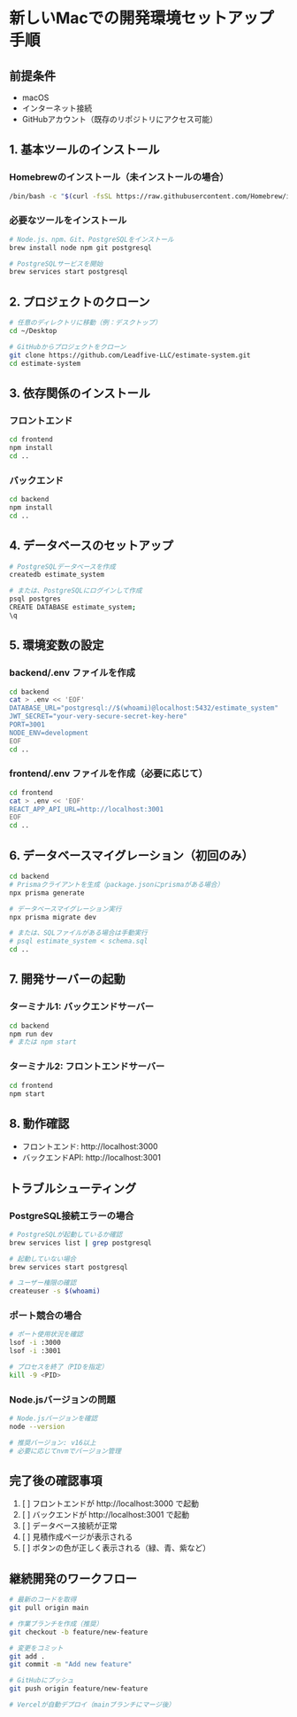 # 新しいMacでの開発環境セットアップ手順

## 前提条件
- macOS
- インターネット接続
- GitHubアカウント（既存のリポジトリにアクセス可能）

## 1. 基本ツールのインストール

### Homebrewのインストール（未インストールの場合）
```bash
/bin/bash -c "$(curl -fsSL https://raw.githubusercontent.com/Homebrew/install/HEAD/install.sh)"
```

### 必要なツールをインストール
```bash
# Node.js、npm、Git、PostgreSQLをインストール
brew install node npm git postgresql

# PostgreSQLサービスを開始
brew services start postgresql
```

## 2. プロジェクトのクローン

```bash
# 任意のディレクトリに移動（例：デスクトップ）
cd ~/Desktop

# GitHubからプロジェクトをクローン
git clone https://github.com/Leadfive-LLC/estimate-system.git
cd estimate-system
```

## 3. 依存関係のインストール

### フロントエンド
```bash
cd frontend
npm install
cd ..
```

### バックエンド
```bash
cd backend
npm install
cd ..
```

## 4. データベースのセットアップ

```bash
# PostgreSQLデータベースを作成
createdb estimate_system

# または、PostgreSQLにログインして作成
psql postgres
CREATE DATABASE estimate_system;
\q
```

## 5. 環境変数の設定

### backend/.env ファイルを作成
```bash
cd backend
cat > .env << 'EOF'
DATABASE_URL="postgresql://$(whoami)@localhost:5432/estimate_system"
JWT_SECRET="your-very-secure-secret-key-here"
PORT=3001
NODE_ENV=development
EOF
cd ..
```

### frontend/.env ファイルを作成（必要に応じて）
```bash
cd frontend
cat > .env << 'EOF'
REACT_APP_API_URL=http://localhost:3001
EOF
cd ..
```

## 6. データベースマイグレーション（初回のみ）

```bash
cd backend
# Prismaクライアントを生成（package.jsonにprismaがある場合）
npx prisma generate

# データベースマイグレーション実行
npx prisma migrate dev

# または、SQLファイルがある場合は手動実行
# psql estimate_system < schema.sql
cd ..
```

## 7. 開発サーバーの起動

### ターミナル1: バックエンドサーバー
```bash
cd backend
npm run dev
# または npm start
```

### ターミナル2: フロントエンドサーバー
```bash
cd frontend
npm start
```

## 8. 動作確認

- フロントエンド: http://localhost:3000
- バックエンドAPI: http://localhost:3001

## トラブルシューティング

### PostgreSQL接続エラーの場合
```bash
# PostgreSQLが起動しているか確認
brew services list | grep postgresql

# 起動していない場合
brew services start postgresql

# ユーザー権限の確認
createuser -s $(whoami)
```

### ポート競合の場合
```bash
# ポート使用状況を確認
lsof -i :3000
lsof -i :3001

# プロセスを終了（PIDを指定）
kill -9 <PID>
```

### Node.jsバージョンの問題
```bash
# Node.jsバージョンを確認
node --version

# 推奨バージョン: v16以上
# 必要に応じてnvmでバージョン管理
```

## 完了後の確認事項

1. [ ] フロントエンドが http://localhost:3000 で起動
2. [ ] バックエンドが http://localhost:3001 で起動  
3. [ ] データベース接続が正常
4. [ ] 見積作成ページが表示される
5. [ ] ボタンの色が正しく表示される（緑、青、紫など）

## 継続開発のワークフロー

```bash
# 最新のコードを取得
git pull origin main

# 作業ブランチを作成（推奨）
git checkout -b feature/new-feature

# 変更をコミット
git add .
git commit -m "Add new feature"

# GitHubにプッシュ
git push origin feature/new-feature

# Vercelが自動デプロイ（mainブランチにマージ後）
``` 